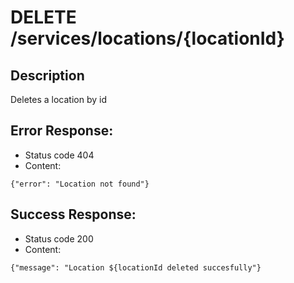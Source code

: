 # DELETE /services/locations/{locationId}

## Description
Deletes a location by id

## Error Response:
* Status code 404
* Content:
```
{"error": "Location not found"}
```

## Success Response:
* Status code 200
* Content:

```
{"message": "Location ${locationId deleted succesfully"}
```
